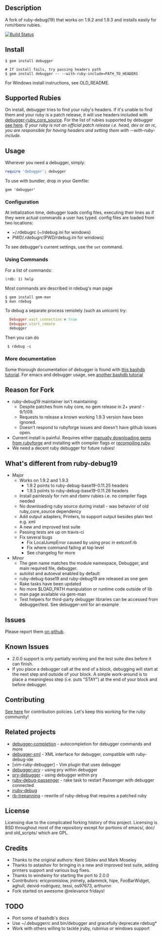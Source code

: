 ## Description
A fork of ruby-debug(19) that works on 1.9.2 and 1.9.3 and installs easily for rvm/rbenv rubies.

[![Build Status](https://travis-ci.org/cldwalker/debugger.png?branch=master)](https://travis-ci.org/cldwalker/debugger)

## Install

    $ gem install debugger

    # If install fails, try passing headers path
    $ gem install debugger -- --with-ruby-include=PATH_TO_HEADERS

For Windows install instructions, see OLD\_README.


## Supported Rubies
On install, debugger tries to find your ruby's headers. If it's unable to find them and your ruby is
a patch release, it will use headers included with
[debugger-ruby_core_source](https://github.com/cldwalker/debugger-ruby_core_source).  For the list
of rubies supported by debugger [see
here](https://github.com/cldwalker/debugger-ruby_core_source/tree/master/lib/debugger/ruby_core_source).
*If your ruby is not an official patch release i.e. head, dev or an rc, you are responsible for
having headers and setting them with --with-ruby-include.*

## Usage

Wherever you need a debugger, simply:

```ruby
require 'debugger'; debugger
```

To use with bundler, drop in your Gemfile:

    gem 'debugger'

### Configuration

At initialization time, debugger loads config files, executing their lines
as if they were actual commands a user has typed. config files are loaded
from two locations:

* ~/.rdebugrc (~/rdebug.ini for windows)
* $PWD/.rdebugrc ($PWD/rdebug.ini for windows)

To see debugger's current settings, use the `set` command.

### Using Commands

For a list of commands:

    (rdb: 1) help

Most commands are described in rdebug's man page

    $ gem install gem-man
    $ man rdebug
    
To debug a separate process remotely (such as unicorn) try:

```ruby
  Debugger.wait_connection = true
  Debugger.start_remote
  debugger
```

Then you can do

     $ rdebug -c

### More documentation

Some thorough documentation of debugger is found with [this bashdb
tutorial](http://bashdb.sourceforge.net/ruby-debug.html). For emacs and debugger
usage, see [another bashdb
tutorial](http://bashdb.sourceforge.net/ruby-debug/rdebug-emacs.html)

## Reason for Fork

* ruby-debug19 maintainer isn't maintaining:
  * Despite patches from ruby core, no gem release in 2+ years! - 9/1/09.
  * Requests to release a known working 1.9.3 version have been ignored.
  * Doesn't respond to rubyforge issues and doesn't have github issues open.
* Current install is painful. Requires either [manually downloading gems from rubyforge](
  http://blog.wyeworks.com/2011/11/1/ruby-1-9-3-and-ruby-debug) and installing with compiler flags
  or [recompiling
  ruby](http://blog.sj26.com/post/12146951658/updated-using-ruby-debug-on-ruby-1-9-3-p0).
* We need a decent ruby debugger for future rubies!

## What's different from ruby-debug19

* Major
  * Works on 1.9.2 and 1.9.3
    * 1.9.2 points to ruby-debug-base19-0.11.25 headers
    * 1.9.3 points to ruby-debug-base19-0.11.26 headers
  * Install painlessly for rvm and rbenv rubies i.e. no compiler flags needed
  * No downloading ruby source during install - was behavior of old ruby_core_source dependency
  * Add output adapters, Printers, to support output besides plain text e.g. xml
  * A new and improved test suite
  * Passing tests are up on travis-ci
  * Fix several bugs
    * Fix LocalJumpError caused by using proc in extconf.rb
    * Fix where command failing at top level
    * See changelog for more
* Minor
  * The gem name matches the module namespace, Debugger, and main required file, debugger.
  * autolist and autoeval enabled by default
  * ruby-debug-base19 and ruby-debug19 are released as one gem
  * Rake tasks have been updated
  * No more $LOAD_PATH manipulation or runtime code outside of lib
  * man page available via gem-man
  * Test helpers for third-party debugger libraries can be accessed from debugger/test. See debugger-xml for an example

## Issues
Please report them [on github](http://github.com/cldwalker/debugger/issues).

## Known Issues
* 2.0.0 support is only partially working and the test suite dies before it can finish.
* If you place a debugger call at the end of a block, debugging will start at the next step and
  outside of your block. A simple work-around is to place a meaningless step (i.e. puts "STAY")
  at the end of your block and before debugger.

## Contributing
[See here](http://tagaholic.me/contributing.html) for contribution policies.
Let's keep this working for the ruby community!

## Related projects

* [debugger-completion](https://github.com/cldwalker/debugger-completion) - autocompletion for
  debugger commands and more
* [debugger-xml](https://github.com/astashov/debugger-xml) - XML interface for debugger, compatible
  with ruby-debug-ide
* [vim-ruby-debugger] - Vim plugin that uses debugger
* [debugger-pry](https://github.com/pry/debugger-pry) - using pry within debugger
* [pry-debugger](https://github.com/nixme/pry-debugger) - using debugger within pry
* [ruby-debug-passenger](https://github.com/davejamesmiller/ruby-debug-passenger) - rake task to
  restart Passenger with debugger connected
* [jruby-debug](https://github.com/jruby/jruby-debug)
* [rb-trepanning](https://github.com/rocky/rb-trepanning) - rewrite of ruby-debug that requires a
  patched ruby

## License

Licensing due to the complicated forking history of this project. Licensing is BSD throughout most
of the repository except for portions of emacs/, doc/ and old_scripts/ which are GPL.

## Credits

* Thanks to the original authors: Kent Sibilev and Mark Moseley
* Thanks to astashov for bringing in a new and improved test suite, adding printers support and various bug fixes.
* Thanks to windwiny for starting the port to 2.0.0
* Contributors: ericpromislow, jnimety, adammck, hipe, FooBarWidget, aghull, deivid-rodriguez,
  tessi, os97673, arthurnn
* Fork started on awesome @relevance fridays!

## TODO

* Port some of bashdb's docs
* Use ~/.debuggerrc and bin/debugger and gracefully deprecate rdebug*
* Work with others willing to tackle jruby, rubinius or windows support
